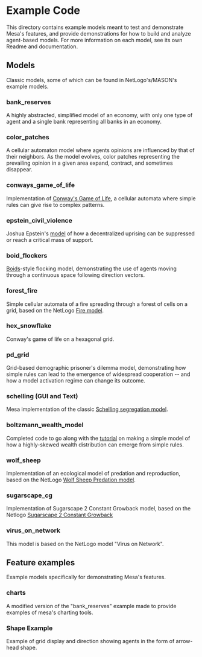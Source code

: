 # Example Code
This directory contains example models meant to test and demonstrate Mesa's features, and provide demonstrations for how to build and analyze agent-based models. For more information on each model, see its own Readme and documentation.

## Models

Classic models, some of which can be found in NetLogo's/MASON's example models.

### bank_reserves
A highly abstracted, simplified model of an economy, with only one type of agent and a single bank representing all banks in an economy.

### color_patches
A cellular automaton model where agents opinions are influenced by that of their neighbors. As the model evolves, color patches representing the prevailing opinion in a given area expand, contract, and sometimes disappear.

### conways_game_of_life
Implementation of [Conway's Game of Life](https://en.wikipedia.org/wiki/Conway%27s_Game_of_Life), a cellular automata where simple rules can give rise to complex patterns.

### epstein_civil_violence
Joshua Epstein's [model](http://www.uvm.edu/~pdodds/files/papers/others/2002/epstein2002a.pdf) of how a decentralized uprising can be suppressed or reach a critical mass of support.

### boid_flockers
[Boids](https://en.wikipedia.org/wiki/Boids)-style flocking model, demonstrating the use of agents moving through a continuous space following direction vectors.

### forest_fire
Simple cellular automata of a fire spreading through a forest of cells on a grid, based on the NetLogo [Fire model](http://ccl.northwestern.edu/netlogo/models/Fire).

### hex_snowflake
Conway's game of life on a hexagonal grid.

### pd_grid
Grid-based demographic prisoner's dilemma model, demonstrating how simple rules can lead to the emergence of widespread cooperation -- and how a model activation regime can change its outcome.

### schelling (GUI and Text)
Mesa implementation of the classic [Schelling segregation model](http://nifty.stanford.edu/2014/mccown-schelling-model-segregation/).

### boltzmann_wealth_model
Completed code to go along with the [tutorial]() on making a simple model of how a highly-skewed wealth distribution can emerge from simple rules.

### wolf_sheep
Implementation of an ecological model of predation and reproduction, based on the NetLogo [Wolf Sheep Predation model](http://ccl.northwestern.edu/netlogo/models/WolfSheepPredation).

### sugarscape_cg
Implementation of Sugarscape 2 Constant Growback model, based on the Netlogo
[Sugarscape 2 Constant Growback](http://ccl.northwestern.edu/netlogo/models/Sugarscape2ConstantGrowback)

### virus_on_network
This model is based on the NetLogo model "Virus on Network".

## Feature examples

Example models specifically for demonstrating Mesa's features.

### charts

A modified version of the "bank_reserves" example made to provide examples of mesa's charting tools.

### Shape Example
Example of grid display and direction showing agents in the form of arrow-head shape.
